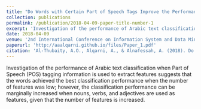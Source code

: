 ```yaml
---
title: "Do Words with Certain Part of Speech Tags Improve the Performance of Arabic Text Classification?"
collection: publications
permalink: /publication/2018-04-09-paper-title-number-1
excerpt: 'Investigation of the performance of Arabic text classification when Part of Speech (POS) tagging information is used to extract features suggests that the words achieved the best classification performance '
date: 2018-04-09
venue: '2nd International Conference on Information System and Data Mining (ICISDM ’18)'
paperurl: 'http://aaalqarni.github.io/files/Paper_1.pdf'
citation: 'Al-Thubaity, A.O., Alqarni, A., & Alnafessah, A. (2018). Do Words with Certain Part of Speech Tags Improve the Performance of Arabic Text Classification? International Conference on Information System and Data Mining.'
---
```


Investigation of the performance of Arabic text classification when Part of Speech (POS) tagging information is used to extract features suggests that the words achieved the best classification performance when the number of features was low; however, the classification performance can be marginally increased when nouns, verbs, and adjectives are used as features, given that the number of features is increased.

